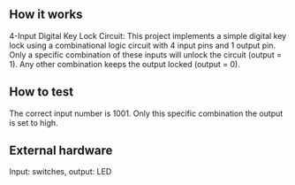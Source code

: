 <!---

This file is used to generate your project datasheet. Please fill in the information below and delete any unused
sections.

You can also include images in this folder and reference them in the markdown. Each image must be less than
512 kb in size, and the combined size of all images must be less than 1 MB.
-->

## How it works

4-Input Digital Key Lock Circuit: This project implements a simple digital key lock using a combinational logic circuit with 4 input pins and 1 output pin. Only a specific combination of these inputs will unlock the circuit (output = 1). Any other combination keeps the output locked (output = 0).

## How to test

The correct input number is 1001. Only this specific combination the output is set to high.

## External hardware

Input: switches, output: LED
